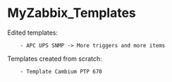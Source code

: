 # MyZabbix_Templates

Edited templates:

        - APC UPS SNMP -> More triggers and more items


Templates created from scratch:

        - Template Cambium PTP 670


        
